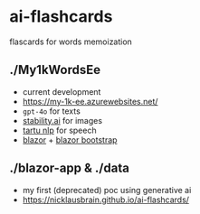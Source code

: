 # ai-flashcards
flascards for words memoization

## ./My1kWordsEe
- current development
- https://my-1k-ee.azurewebsites.net/
- `gpt-4o` for texts
- [stability.ai](https://platform.stability.ai/docs/api-reference#tag/SDXL-and-SD1.6) for images
- [tartu nlp](https://neurokone.ee/) for speech
- [blazor](https://dotnet.microsoft.com/en-us/apps/aspnet/web-apps/blazor) + [blazor bootstrap](https://demos.blazorbootstrap.com/) 

## ./blazor-app & ./data
- my first (deprecated) poc using generative ai
- https://nicklausbrain.github.io/ai-flashcards/
